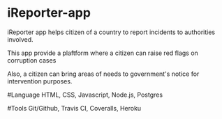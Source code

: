 # iReporter-app
iReporter app helps citizen of a country to report incidents to authorities involved. 

This app provide a plaftform where a citizen can raise red flags on corruption cases

Also, a citizen can bring areas of needs to government's notice for intervention purposes. 

#Language
HTML, CSS, Javascript, Node.js, Postgres

#Tools
Git/Github, Travis CI, Coveralls, Heroku




